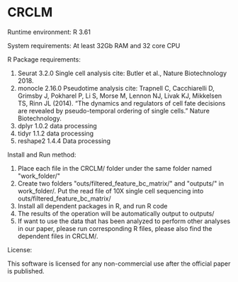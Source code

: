 # CRCLM


Runtime environment: R 3.61

System requirements: At least 32Gb RAM and 32 core CPU

R Package requirements:

1. Seurat 3.2.0 Single cell analysis cite: Butler et al., Nature Biotechnology 2018.
2. monocle 2.16.0 Pseudotime analysis cite: Trapnell C, Cacchiarelli D, Grimsby J, Pokharel P, Li S, Morse M, Lennon NJ, Livak KJ, Mikkelsen TS, Rinn JL (2014). “The dynamics and regulators of cell fate decisions are revealed by pseudo-temporal ordering of single cells.” Nature Biotechnology.
3. dplyr 1.0.2 data processing
4. tidyr 1.1.2 data processing
5. reshape2 1.4.4 Data processing

Install and Run method:

1. Place each file in the CRCLM/ folder under the same folder named "work_folder/"
2. Create two folders "outs/filtered_feature_bc_matrix/" and "outputs/" in work_folder/. Put the read file of 10X single cell sequencing into
outs/filtered_feature_bc_matrix/
3. Install all dependent packages in R, and run R code
4. The results of the operation will be automatically output to outputs/
5. If want to use the data that has been analyzed to perform other analyses in our paper, please run corresponding R files, please also find the dependent files in CRCLM/.

License:

This software is licensed for any non-commercial use after the official paper is published.
